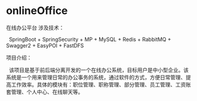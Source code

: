 # onlineOffice
在线办公平台
涉及技术：

  SpringBoot + SpringSecurity + MP + MySQL + Redis + RabbitMQ + Swagger2 + EasyPOI + FastDFS

项目介绍：

  该项目是基于前后端分离开发的一个在线办公系统，目标用户是中小型企业。该系统是一个用来管理日常的办公事务的系统，通过软件的方式，方便日常管理、提高工作效率。具体的模块有：职位管理、职称管理、部分管理、员工管理、工资账套管理、个人中心、在线聊天等。
